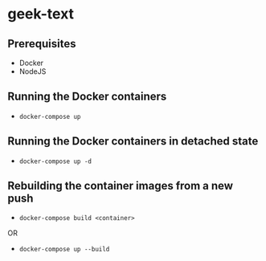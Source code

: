 # geek-text

## Prerequisites
- Docker
- NodeJS

## Running the Docker containers

- `docker-compose up`

## Running the Docker containers in detached state

- `docker-compose up -d`

## Rebuilding the container images from a new push

- `docker-compose build <container>`

OR

- `docker-compose up --build`
